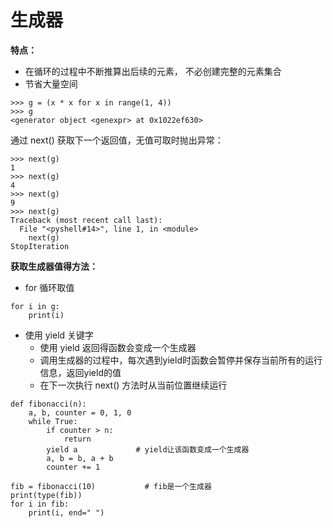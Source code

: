 # 生成器

**特点：**

+  在循环的过程中不断推算出后续的元素， 不必创建完整的元素集合 
+ 节省大量空间

```
>>> g = (x * x for x in range(1, 4))
>>> g
<generator object <genexpr> at 0x1022ef630>
```

通过 next() 获取下一个返回值，无值可取时抛出异常：

```
>>> next(g)
1
>>> next(g)
4
>>> next(g)
9
>>> next(g)
Traceback (most recent call last):
  File "<pyshell#14>", line 1, in <module>
    next(g)
StopIteration
```

**获取生成器值得方法：**

+ for 循环取值

```
for i in g:
    print(i)
```

+ 使用 yield 关键字
  + 使用 yield 返回得函数会变成一个生成器
  + 调用生成器的过程中，每次遇到yield时函数会暂停并保存当前所有的运行信息，返回yield的值
  +  在下一次执行 next() 方法时从当前位置继续运行 

```
def fibonacci(n):    
    a, b, counter = 0, 1, 0
    while True:
        if counter > n:
            return
        yield a             # yield让该函数变成一个生成器
        a, b = b, a + b
        counter += 1

fib = fibonacci(10)           # fib是一个生成器
print(type(fib))
for i in fib:
    print(i, end=" ")
```

​	

​	  